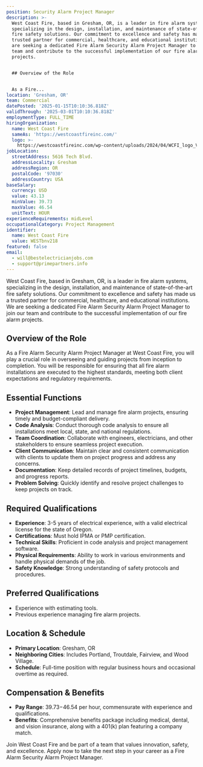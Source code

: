 ```yaml
---
position: Security Alarm Project Manager
description: >-
  West Coast Fire, based in Gresham, OR, is a leader in fire alarm systems,
  specializing in the design, installation, and maintenance of state-of-the-art
  fire safety solutions. Our commitment to excellence and safety has made us a
  trusted partner for commercial, healthcare, and educational institutions. We
  are seeking a dedicated Fire Alarm Security Alarm Project Manager to join our
  team and contribute to the successful implementation of our fire alarm
  projects.


  ## Overview of the Role


  As a Fire...
location: 'Gresham, OR'
team: Commercial
datePosted: '2025-01-15T10:10:36.818Z'
validThrough: '2025-03-01T10:10:36.818Z'
employmentType: FULL_TIME
hiringOrganization:
  name: West Coast Fire
  sameAs: 'https://westcoastfireinc.com/'
  logo: >-
    https://westcoastfireinc.com/wp-content/uploads/2024/04/WCFI_logo_V1_Transparent-1-800x294.png
jobLocation:
  streetAddress: 5616 Tech Blvd.
  addressLocality: Gresham
  addressRegion: OR
  postalCode: '97030'
  addressCountry: USA
baseSalary:
  currency: USD
  value: 43.13
  minValue: 39.73
  maxValue: 46.54
  unitText: HOUR
experienceRequirements: midLevel
occupationalCategory: Project Management
identifier:
  name: West Coast Fire
  value: WESTbnv218
featured: false
email:
  - will@bestelectricianjobs.com
  - support@primepartners.info
---
```




West Coast Fire, based in Gresham, OR, is a leader in fire alarm systems, specializing in the design, installation, and maintenance of state-of-the-art fire safety solutions. Our commitment to excellence and safety has made us a trusted partner for commercial, healthcare, and educational institutions. We are seeking a dedicated Fire Alarm Security Alarm Project Manager to join our team and contribute to the successful implementation of our fire alarm projects.

## Overview of the Role

As a Fire Alarm Security Alarm Project Manager at West Coast Fire, you will play a crucial role in overseeing and guiding projects from inception to completion. You will be responsible for ensuring that all fire alarm installations are executed to the highest standards, meeting both client expectations and regulatory requirements.

## Essential Functions

- **Project Management**: Lead and manage fire alarm projects, ensuring timely and budget-compliant delivery.
- **Code Analysis**: Conduct thorough code analysis to ensure all installations meet local, state, and national regulations.
- **Team Coordination**: Collaborate with engineers, electricians, and other stakeholders to ensure seamless project execution.
- **Client Communication**: Maintain clear and consistent communication with clients to update them on project progress and address any concerns.
- **Documentation**: Keep detailed records of project timelines, budgets, and progress reports.
- **Problem Solving**: Quickly identify and resolve project challenges to keep projects on track.

## Required Qualifications

- **Experience**: 3-5 years of electrical experience, with a valid electrical license for the state of Oregon.
- **Certifications**: Must hold IPMA or PMP certification.
- **Technical Skills**: Proficient in code analysis and project management software.
- **Physical Requirements**: Ability to work in various environments and handle physical demands of the job.
- **Safety Knowledge**: Strong understanding of safety protocols and procedures.

## Preferred Qualifications

- Experience with estimating tools.
- Previous experience managing fire alarm projects.

## Location & Schedule

- **Primary Location**: Gresham, OR
- **Neighboring Cities**: Includes Portland, Troutdale, Fairview, and Wood Village.
- **Schedule**: Full-time position with regular business hours and occasional overtime as required.

## Compensation & Benefits

- **Pay Range**: $39.73-$46.54 per hour, commensurate with experience and qualifications.
- **Benefits**: Comprehensive benefits package including medical, dental, and vision insurance, along with a 401(k) plan featuring a company match.

Join West Coast Fire and be part of a team that values innovation, safety, and excellence. Apply now to take the next step in your career as a Fire Alarm Security Alarm Project Manager.
